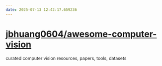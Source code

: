 ```yaml
---
date: 2025-07-13 12:42:17.659236
---
```


# [jbhuang0604/awesome-computer-vision](https://github.com/jbhuang0604/awesome-computer-vision)

curated computer vision resources, papers, tools, datasets